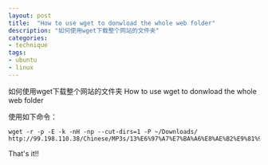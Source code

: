 ```yaml
---
layout: post
title:  "How to use wget to donwload the whole web folder"
description: "如何使用wget下载整个网站的文件夹"
categories: 
- technique
tags:
- ubuntu
- linux
---
```



如何使用wget下载整个网站的文件夹
How to use wget to donwload the whole web folder

使用如下命令：
    
    wget -r -p -E -k -nH -np --cut-dirs=1 -P ~/Downloads/  http://99.198.110.38/Chinese/MP3s/13%E6%97%A7%E7%BA%A6%E8%AE%B2%E9%81%93/


That's it!!
